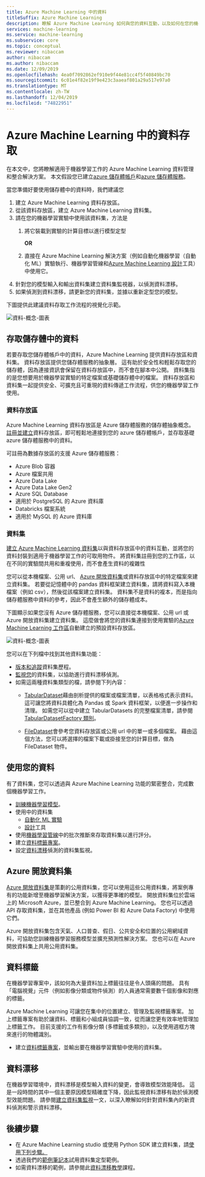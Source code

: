 ```yaml
---
title: Azure Machine Learning 中的資料
titleSuffix: Azure Machine Learning
description: 瞭解 Azure Machine Learning 如何與您的資料互動，以及如何在您的機器學習實驗中使用它。
services: machine-learning
ms.service: machine-learning
ms.subservice: core
ms.topic: conceptual
ms.reviewer: nibaccam
author: nibaccam
ms.author: nibaccam
ms.date: 12/09/2019
ms.openlocfilehash: 4ea0f7092862ef910e9f44e81cc4f5f40849bc70
ms.sourcegitcommit: 6c01e4f82e19f9e423c3aaeaf801a29a517e97a0
ms.translationtype: MT
ms.contentlocale: zh-TW
ms.lasthandoff: 12/04/2019
ms.locfileid: "74822951"
---
```

# <a name="data-access-in-azure-machine-learning"></a>Azure Machine Learning 中的資料存取

在本文中，您將瞭解適用于機器學習工作的 Azure Machine Learning 資料管理和整合解決方案。 本文假設您已建立[azure 儲存體帳戶](https://docs.microsoft.comazure/storage/common/storage-quickstart-create-account?tabs=azure-portal)和[azure 儲存體服務](https://docs.microsoft.com/azure/storage/common/storage-introduction)。

當您準備好要使用儲存體中的資料時，我們建議您

1. 建立 Azure Machine Learning 資料存放區。
2. 從該資料存放區，建立 Azure Machine Learning 資料集。 
3. 請在您的機器學習實驗中使用該資料集，方法是 
    1. 將它裝載到實驗的計算目標以進行模型定型

        **OR** 

    1. 直接在 Azure Machine Learning 解決方案（例如自動化機器學習（自動化 ML）實驗執行、機器學習管線和[Azure Machine Learning 設計](concept-designer.md)工具）中使用它。
4. 針對您的模型輸入和輸出資料集建立資料集監視器，以偵測資料漂移。 
5. 如果偵測到資料漂移，請更新您的資料集，並據以重新定型您的模型。

下圖提供此建議資料存取工作流程的視覺化示範。

![資料-概念-圖表](media/concept-data/data-concept-diagram.svg)

## <a name="access-data-in-storage"></a>存取儲存體中的資料

若要存取您儲存體帳戶中的資料，Azure Machine Learning 提供資料存放區和資料集。 資料存放區提供您儲存體服務的抽象層。 這有助於安全性和輕鬆存取您的儲存體，因為連接資訊會保留在資料存放區中，而不會在腳本中公開。 資料集指的是您想要用於機器學習實驗的特定檔案或基礎儲存體中的檔案。 資料存放區和資料集一起提供安全、可擴充且可重現的資料傳遞工作流程，供您的機器學習工作使用。

### <a name="datastores"></a>資料存放區

Azure Machine Learning 資料存放區是 Azure 儲存體服務的儲存體抽象概念。 [註冊並建立](how-to-access-data.md)資料存放區，即可輕鬆地連接到您的 azure 儲存體帳戶，並存取基礎 azure 儲存體服務中的資料。

可註冊為數據存放區的支援 Azure 儲存體服務：
+ Azure Blob 容器
+ Azure 檔案共用
+ Azure Data Lake
+ Azure Data Lake Gen2
+ Azure SQL Database
+ 適用於 PostgreSQL 的 Azure 資料庫
+ Databricks 檔案系統
+ 適用於 MySQL 的 Azure 資料庫

### <a name="datasets"></a>資料集

[建立 Azure Machine Learning 資料集](how-to-create-register-datasets.md)以與資料存放區中的資料互動，並將您的資料封裝到適用于機器學習工作的可取用物件。 將資料集註冊到您的工作區，以在不同的實驗間共用和重複使用，而不會產生資料的複雜性

您可以從本機檔案、公用 url、 [Azure 開放資料集](#open)或資料存放區中的特定檔案來建立資料集。 若要從記憶體中的 pandas 資料框架建立資料集，請將資料寫入本機檔案（例如 csv），然後從該檔案建立資料集。 資料集不是資料的複本，而是指向儲存體服務中資料的參考，因此不會產生額外的儲存體成本。 

下圖顯示如果您沒有 Azure 儲存體服務，您可以直接從本機檔案、公用 url 或 Azure 開放資料集建立資料集。 這麼做會將您的資料集連接到使用實驗的[Azure Machine Learning 工作區](concept-workspace.md)自動建立的預設資料存放區。

![資料-概念-圖表](media/concept-data/dataset-workflow.svg)

您可以在下列檔中找到其他資料集功能：

+ [版本和追蹤](how-to-version-track-datasets.md)資料集歷程。
+ [監視您](how-to-monitor-datasets.md)的資料集，以協助進行資料漂移偵測。
+  如需這兩種資料集類型的檔，請參閱下列內容：
    + [TabularDataset](https://docs.microsoft.com/python/api/azureml-core/azureml.data.tabulardataset?view=azure-ml-py)藉由剖析提供的檔案或檔案清單，以表格格式表示資料。 這可讓您將資料具體化為 Pandas 或 Spark 資料框架，以便進一步操作和清理。 如需您可以從中建立 TabularDatasets 的完整檔案清單，請參閱[TabularDatasetFactory 類別](https://aka.ms/tabulardataset-api-reference)。

    + [FileDataset](https://docs.microsoft.com/python/api/azureml-core/azureml.data.file_dataset.filedataset?view=azure-ml-py)會參考您資料存放區或公用 url 中的單一或多個檔案。 藉由這個方法，您可以將選擇的檔案下載或掛接至您的計算目標，做為 FileDataset 物件。

## <a name="work-with-your-data"></a>使用您的資料

有了資料集，您可以透過與 Azure Machine Learning 功能的緊密整合，完成數個機器學習工作。 

+ [訓練機器學習模型](how-to-train-with-datasets.md)。
+ 使用中的資料集 
     + [自動化 ML 實驗](how-to-create-portal-experiments.md)
     + [設計](tutorial-designer-automobile-price-train-score.md#import-data)工具 
+ 使用[機器學習管線](how-to-create-your-first-pipeline.md)中的批次推斷來存取資料集以進行評分。
+ 建立[資料標籤專案](#label)。
+ 設定[資料漂移](#drift)偵測的資料集監視。

<a name="open"></a>

## <a name="azure-open-datasets"></a>Azure 開放資料集

[Azure 開放資料集](how-to-create-register-datasets.md#create-datasets-with-azure-open-datasets)是策劃的公用資料集，您可以使用這些公用資料集，將案例專有的功能新增至機器學習解決方案，以獲得更準確的模型。 開放資料集位於雲端上的 Microsoft Azure，並已整合到 Azure Machine Learning。 您也可以透過 API 存取資料集，並在其他產品 (例如 Power BI 和 Azure Data Factory) 中使用它們。

Azure 開放資料集包含天氣、人口普查、假日、公共安全和位置的公用網域資料，可協助您訓練機器學習服務模型並擴充預測性解決方案。 您也可以在 Azure 開放資料集上共用公用資料集。

<a name="label"></a>

## <a name="data-labeling"></a>資料標籤

在機器學習專案中，該如何為大量資料加上標籤往往是令人頭痛的問題。 具有「電腦視覺」元件（例如影像分類或物件偵測）的人員通常需要數千個影像和對應的標籤。

Azure Machine Learning 可讓您在集中的位置建立、管理及監視標籤專案。 加上標籤專案有助於讓資料、標籤和小組成員協調一致，從而讓您更有效率地管理加上標籤工作。 目前支援的工作有影像分類 (多標籤或多類別)，以及使用週框方塊來進行的物體識別。

+ 建立[資料標籤專案](how-to-create-labeling-projects.md)，並輸出要在機器學習實驗中使用的資料集。

<a name="drift"></a>

## <a name="data-drift"></a>資料漂移

在機器學習環境中，資料漂移是模型輸入資料的變更，會導致模型效能降低。 這是一段時間的其中一個主要原因模型精確度下降，因此監視資料漂移有助於偵測模型效能問題。
請參閱[建立資料集監視](how-to-monitor-datasets.md)一文，以深入瞭解如何針對資料集內的新資料偵測和警示資料漂移。

## <a name="next-steps"></a>後續步驟 

+ 在 Azure Machine Learning studio 或使用 Python SDK 建立資料集，請[使用下列步驟。](how-to-create-register-datasets.md)
+ 透過我們的[範例筆記本](https://aka.ms/dataset-tutorial)試用資料集定型範例。
+ 如需資料漂移的範例，請參閱此[資料漂移教學](https://aka.ms/datadrift-notebook)課程。